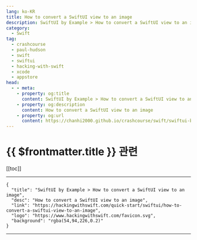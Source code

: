 ```yaml
---
lang: ko-KR
title: How to convert a SwiftUI view to an image
description: SwiftUI by Example > How to convert a SwiftUI view to an image
category:
  - Swift
tag: 
  - crashcourse
  - paul-hudson
  - swift
  - swiftui
  - hacking-with-swift
  - xcode
  - appstore
head:
  - - meta:
    - property: og:title
      content: SwiftUI by Example > How to convert a SwiftUI view to an image
    - property: og:description
      content: How to convert a SwiftUI view to an image
    - property: og:url
      content: https://chanhi2000.github.io/crashcourse/swift/swiftui-by-example/17-drawing/how-to-convert-a-swiftui-view-to-an-image.html
---
```


# {{ $frontmatter.title }} 관련

[[toc]]

---

```component VPCard
{
  "title": "SwiftUI by Example > How to convert a SwiftUI view to an image",
  "desc": "How to convert a SwiftUI view to an image",
  "link": "https://hackingwithswift.com/quick-start/swiftui/how-to-convert-a-swiftui-view-to-an-image",
  "logo": "https://www.hackingwithswift.com/favicon.svg",
  "background": "rgba(54,94,226,0.2)"
}
```

---

<TagLinks />